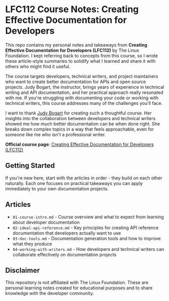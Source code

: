 # LFC112 Course Notes: Creating Effective Documentation for Developers

This repo contains my personal notes and takeaways from **Creating Effective Documentation for Developers (LFC112)** by The Linux Foundation. I kept referring back to concepts from this course, so I wrote these article-style summaries to solidify what I learned and share it with others who might find it useful.

The course targets developers, technical writers, and project maintainers who want to create better documentation for APIs and open source projects. Judy Bogart, the instructor, brings years of experience in technical writing and API documentation, and her practical approach really resonated with me. If you're struggling with documenting your code or working with technical writers, this course addresses many of the challenges you'll face.

I want to thank [Judy Bogart](https://www.linkedin.com/in/judy-bogart-977ba0/) for creating such a thoughtful course. Her insights into the collaboration between developers and technical writers showed me how much better documentation can be when done right. She breaks down complex topics in a way that feels approachable, even for someone like me who isn't a professional writer.

**Official course page**: [Creating Effective Documentation for Developers (LFC112)](https://training.linuxfoundation.org/training/creating-effective-documentation-for-developers-lfc112/)

## Getting Started

If you're new here, start with the articles in order - they build on each other naturally. Each one focuses on practical takeaways you can apply immediately to your own documentation projects.

## Articles

- `01-course-intro.md` - Course overview and what to expect from learning about developer documentation
- `02-ideal-api-reference.md` - Key principles for creating API reference documentation that developers actually want to use
- `03-doc-tools.md` - Documentation generation tools and how to improve what they produce
- `04-working-with-writers.md` - How developers and technical writers can collaborate effectively on documentation projects

## Disclaimer

This repository is not affiliated with The Linux Foundation. These are personal learning notes created for educational purposes and to share knowledge with the developer community.
